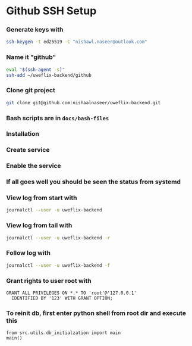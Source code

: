 # Github SSH Setup


### Generate keys with 
```bash
ssh-keygen -t ed25519 -C "nishawl.naseer@outlook.com"
```

### Name it "github"
```bash
eval "$(ssh-agent -s)"
ssh-add ~/uweflix-backend/github
```

### Clone git project
```bash
git clone git@github.com:nishaalnaseer/uweflix-backend.git
```

### Bash scripts are in ```docs/bash-files```
### Installation 
### Create service 
### Enable the service
### If all goes well you should be seen the status from systemd

### View log from start with 
```bash
journalctl --user -u uweflix-backend
```

### View log from tail with 
```bash
journalctl --user -u uweflix-backend -r
```

### Follow log with
```bash
journalctl --user -u uweflix-backend -f
```

### Grant rights to user root with 
```
GRANT ALL PRIVILEGES ON *.* TO 'root'@'127.0.0.1' 
  IDENTIFIED BY '123' WITH GRANT OPTION;
```

### To reinit db, first enter python shell from root dir and execute this 
```python3
from src.utils.db_initialzation import main
main()
```


